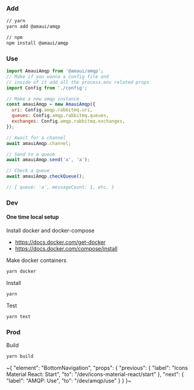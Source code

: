 
### Add

```bash
// yarn
yarn add @amaui/amqp

// npm
npm install @amaui/amqp
```

### Use

```javascript
import AmauiAmqp from '@amaui/amqp';
// Make if you wanna a config file and
// inside of it add all the process.env related props
import Config from './config';

// Make a new amqp instance
const amauiAmqp = new AmauiAmqp({
  uri: Config.amqp.rabbitmq.uri,
  queues: Config.amqp.rabbitmq.queues,
  exchanges: Config.amqp.rabbitmq.exchanges,
});

// Await for a channel
await amauiAmqp.channel;

// Send to a queue
await amauiAmqp.send('a', 'a');

// Check a queue
await amauiAmqp.checkQueue();

// { queue: 'a', messageCount: 1, etc. }
```

### Dev

#### One time local setup

Install docker and docker-compose

- https://docs.docker.com/get-docker
- https://docs.docker.com/compose/install

Make docker containers

```bash
yarn docker
```

Install

```bash
yarn
```

Test

```bash
yarn test
```

### Prod

Build

```bash
yarn build
```

~{
  "element": "BottomNavigation",
  "props": {
    "previous": {
      "label": "Icons Material React: Start",
      "to": "/dev/icons-material-react/start"
    },
    "next": {
      "label": "AMQP: Use",
      "to": "/dev/amqp/use"
    }
  }
}~

